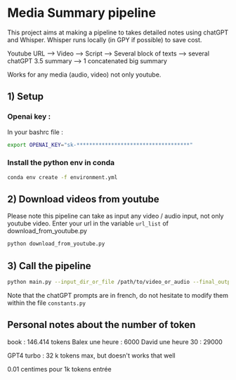# Media Summary pipeline

This project aims at making a pipeline to takes detailed notes using chatGPT and Whisper. 
Whisper runs locally (in GPY if possible) to save cost. 

Youtube URL --> Video --> Script --> Several block of texts --> several chatGPT 3.5 summary --> 1 concatenated big summary  

Works for any media (audio, video) not only youtube.

## 1) Setup

### Openai key : 
In your bashrc file : 
```bash
export OPENAI_KEY="sk-************************************"
```

### Install the python env in conda 

```bash
conda env create -f environment.yml
```

## 2) Download videos from youtube

Please note this pipeline can take as input any video / audio input, not only youtube video. 
Enter your url in the variable `url_list` of download_from_youtube.py

```bash
python download_from_youtube.py 
```


## 3) Call the pipeline 

```bash
python main.py --input_dir_or_file /path/to/video_or_audio --final_output_dir /path_to_save_markdown 
```
Note that the chatGPT prompts are in french, do not hesitate to modify them within the file `constants.py`
## Personal notes about the number of token

book : 146.414  tokens
Balex une heure : 6000
David une heure 30 : 29000

GPT4 turbo : 32 k tokens max, but doesn't works that well

0.01 centimes pour 1k tokens entrée
